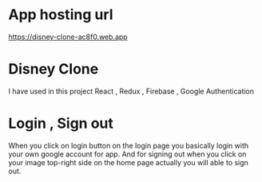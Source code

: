 # App hosting url

https://disney-clone-ac8f0.web.app

# Disney Clone

I have used in this project React , Redux , Firebase , Google Authentication

# Login , Sign out

When you click on login button on the login page you basically login with your own google account for app.
And for signing out when you click on your image top-right side on the home page actually you will able to sign out.
